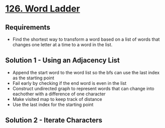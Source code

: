 # [126. Word Ladder](https://leetcode.com/problems/word-ladder/)

## Requirements

- Find the shortest way to transform a word based on a list of words that changes one letter at a time to a word in the list.

## Solution 1 - Using an Adjacency List

- Append the start word to the word list so the bfs can use the last index as the starting point
- Fail early by checking if the end word is even in the list
- Construct undirected graph to represent words that can change into eachother with a difference of one character
- Make visited map to keep track of distance
- Use the last index for the starting point

## Solution 2 - Iterate Characters
